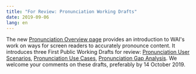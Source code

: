 ```yaml
---
title: "For Review: Pronunciation Working Drafts"
date: 2019-09-06
lang: en
---
```


The new [Pronunciation Overview page](/pronunciation/) provides an introduction to WAI's work on ways for screen readers to accurately pronounce content. It introduces three First Public Working Drafts for review: [Pronunciation User Scenarios](https://www.w3.org/TR/pronunciation-user-scenarios/), [Pronunciation Use Cases](https://www.w3.org/TR/pronunciation-use-cases/), [Pronunciation Gap Analysis](https://www.w3.org/TR/pronunciation-gap-analysis/). We welcome your comments on these drafts, preferably by 14 October 2019.